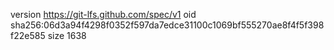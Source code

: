 version https://git-lfs.github.com/spec/v1
oid sha256:06d3a94f4298f0352f597da7edce31100c1069bf555270ae8f4f5f398f22e585
size 1638
